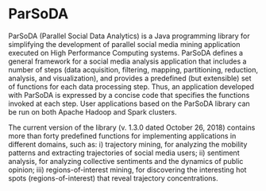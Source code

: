 # ParSoDA
ParSoDA (Parallel Social Data Analytics) is a Java programming library for simplifying the development of parallel social media mining application executed on High Performance Computing systems. ParSoDA defines a general framework for a social media analysis application that includes a number of steps (data acquisition, filtering, mapping, partitioning, reduction, analysis, and visualization), and provides a predefined (but extensible) set of functions for each data processing step. Thus, an application developed with ParSoDA is expressed by a concise code that specifies the functions invoked at each step. User applications based on the ParSoDA library can be run on both Apache Hadoop and Spark clusters.

The current version of the library (v. 1.3.0 dated October 26, 2018) contains more than forty predefined functions for implementing applications in different domains, such as: i) trajectory mining, for analyzing the mobility patterns and extracting trajectories of social media users; ii) sentiment analysis, for analyzing collective sentiments and the dynamics of public opinion; iii) regions-of-interest mining, for discovering the interesting hot spots (regions-of-interest) that reveal trajectory concentrations.
